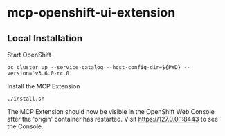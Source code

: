 # mcp-openshift-ui-extension


## Local Installation

Start OpenShift

```
oc cluster up --service-catalog --host-config-dir=${PWD} --version='v3.6.0-rc.0'
```

Install the MCP Extension

```
./install.sh
```

The MCP Extension should now be visible in the OpenShift Web Console after the 'origin' container has restarted.
Visit https://127.0.0.1:8443 to see the Console.
